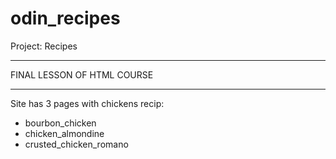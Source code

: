 # odin_recipes
Project: Recipes

**********************************************
FINAL LESSON OF HTML COURSE
**********************************************

Site has 3 pages with chickens recip:

- bourbon_chicken
- chicken_almondine
- crusted_chicken_romano

